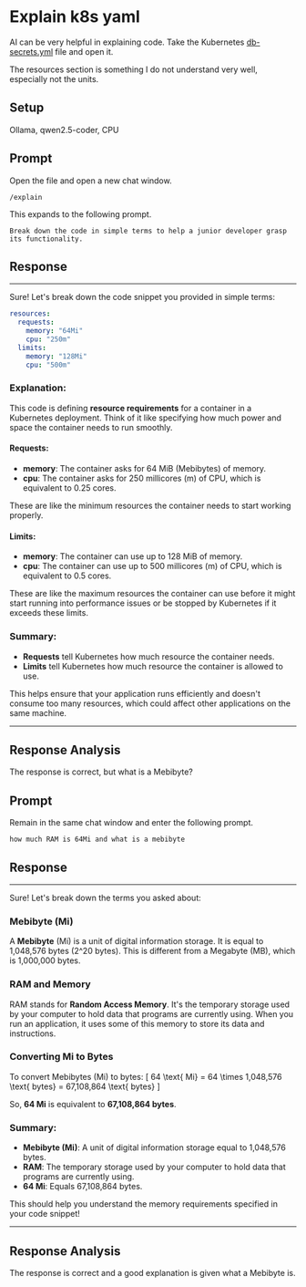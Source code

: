 # Explain k8s yaml

AI can be very helpful in explaining code. Take the Kubernetes [db-secrets.yml](../review-code/sources/db-secrets.yml) file and open it.

The resources section is something I do not understand very well, especially not the units.

## Setup
Ollama, qwen2.5-coder, CPU

## Prompt
Open the file and open a new chat window.
```text
/explain
```
This expands to the following prompt.
```text
Break down the code in simple terms to help a junior developer grasp its functionality.
```

## Response

---
Sure! Let's break down the code snippet you provided in simple terms:

```yaml
resources:
  requests:
    memory: "64Mi"
    cpu: "250m"
  limits:
    memory: "128Mi"
    cpu: "500m"
```

### Explanation:

This code is defining **resource requirements** for a container in a Kubernetes deployment. Think of it like specifying how much power and space the container needs to run smoothly.

#### Requests:
- **memory**: The container asks for 64 MiB (Mebibytes) of memory.
- **cpu**: The container asks for 250 millicores (m) of CPU, which is equivalent to 0.25 cores.

These are like the minimum resources the container needs to start working properly.

#### Limits:
- **memory**: The container can use up to 128 MiB of memory.
- **cpu**: The container can use up to 500 millicores (m) of CPU, which is equivalent to 0.5 cores.

These are like the maximum resources the container can use before it might start running into performance issues or be stopped by Kubernetes if it exceeds these limits.

### Summary:
- **Requests** tell Kubernetes how much resource the container needs.
- **Limits** tell Kubernetes how much resource the container is allowed to use.

This helps ensure that your application runs efficiently and doesn't consume too many resources, which could affect other applications on the same machine.

---

## Response Analysis
The response is correct, but what is a Mebibyte?

## Prompt
Remain in the same chat window and enter the following prompt.
```text
how much RAM is 64Mi and what is a mebibyte
```

## Response

---

Sure! Let's break down the terms you asked about:

### Mebibyte (Mi)
A **Mebibyte** (Mi) is a unit of digital information storage. It is equal to 1,048,576 bytes (2^20 bytes). This is different from a Megabyte (MB), which is 1,000,000 bytes.

### RAM and Memory
RAM stands for **Random Access Memory**. It's the temporary storage used by your computer to hold data that programs are currently using. When you run an application, it uses some of this memory to store its data and instructions.

### Converting Mi to Bytes
To convert Mebibytes (Mi) to bytes:
\[ 64 \text{ Mi} = 64 \times 1,048,576 \text{ bytes} = 67,108,864 \text{ bytes} \]

So, **64 Mi** is equivalent to **67,108,864 bytes**.

### Summary:
- **Mebibyte (Mi)**: A unit of digital information storage equal to 1,048,576 bytes.
- **RAM**: The temporary storage used by your computer to hold data that programs are currently using.
- **64 Mi**: Equals 67,108,864 bytes.

This should help you understand the memory requirements specified in your code snippet!

---

## Response Analysis
The response is correct and a good explanation is given what a Mebibyte is.